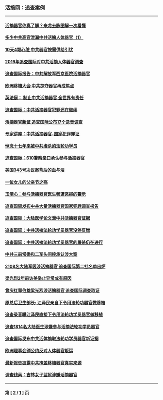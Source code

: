 ### 活摘网：追查案例
---
#### [活摘器官你真了解？来龙去脉图解一次看懂](../../pages/nf5880/n13013820.md?01120430) 
#### [多少中共高官泄漏中共活摘人体器官（1）](../../pages/nf5880/n12671234.md?01120430) 
#### [10天4颗心脏 中共器官按需供给引忧](../../pages/nf5880/n12326366.md?01120430) 
#### [2019年追查国际对中共活摘人体器官调查](../../pages/nf5880/n11917733.md?01120430) 
#### [追查国际报告：中共解放军西京医院活摘器官](../../pages/nf5880/n11838359.md?01120430) 
#### [欧洲移植大会 中共掠夺器官再成焦点](../../pages/nf5880/n11538883.md?01120430) 
#### [英法庭： 制止中共活摘器官 全世界有责任](../../pages/nf5880/n11330691.md?01120430) 
#### [追查国际：中共活摘器官犯罪还在继续](../../pages/nf5880/n11218301.md?01120430) 
#### [活摘器官新证 追查国际公布17个录音调查](../../pages/nf5880/n10897744.md?01120430) 
#### [专家讲座：中共活摘器官-国家犯罪罪证](../../pages/nf5880/n8828153.md?01120430) 
#### [悼念十七年来被中共虐杀的法轮功学员](../../pages/nf5880/n8124823.md?01120430) 
#### [追查国际：610警察亲口承认参与活摘器官](../../pages/nf5880/n8109067.md?01120430) 
#### [美国343号决议案背后的血与泪](../../pages/nf5880/n8020684.md?01120430) 
#### [一位女儿的父亲节之殇](../../pages/nf5880/n8014122.md?01120430) 
#### [玉清心：参与活摘器官医生频遭恶报的警示](../../pages/nf5880/n4637546.md?01120430) 
#### [追查国际发布中共大量活摘器官国家犯罪调查报告](../../pages/nf5880/n4613428.md?01120430) 
#### [追查国际：大陆医学论文泄中共活摘器官证据](../../pages/nf5880/n4608794.md?01120430) 
#### [追查国际：中共活摘法轮功学员器官没停反增](../../pages/nf5880/n4584075.md?01120430) 
#### [追查国际：中共活摘法轮功学员器官的屠杀仍在进行](../../pages/nf5880/n4299154.md?01120430) 
#### [中共三前常委和二军头间接承认涉大案](../../pages/nf5880/n4286244.md?01120430) 
#### [2108名大陆军医涉活摘器官 追查国际第二批名单出炉](../../pages/nf5880/n4284769.md?01120430) 
#### [梁光烈2年前访美举止异常或有原因](../../pages/nf5880/n4279686.md?01120430) 
#### [曾庆红郭伯雄梁光烈涉活摘器官 追查国际调查取证](../../pages/nf5880/n4278462.md?01120430) 
#### [原总后卫生部长: 江泽民亲自下令用法轮功器官做移植](../../pages/nf5880/n4263864.md?01120430) 
#### [追查录音曝江泽民直接下令用法轮功学员器官做移植](../../pages/nf5880/n4261268.md?01120430) 
#### [追查1814名大陆医生涉嫌参与活摘法轮功学员器官](../../pages/nf5880/n4259055.md?01120430) 
#### [追查国际发布中共活体摘取法轮功学员器官新证据](../../pages/nf5880/n4258255.md?01120430) 
#### [欧洲理事会颁公约反对人体器官贩运](../../pages/nf5880/n4206955.md?01120430) 
#### [最新报告披露中共掩盖移植器官真实来源](../../pages/nf5880/n4140084.md?01120430) 
#### [调查线索：吉林女子监狱涉嫌活摘器官](../../pages/nf5880/n4044366.md?01120430) 

---
#### 第 [ [2](./2.md?01120430) / [1](./1.md?01120430) ] 页
